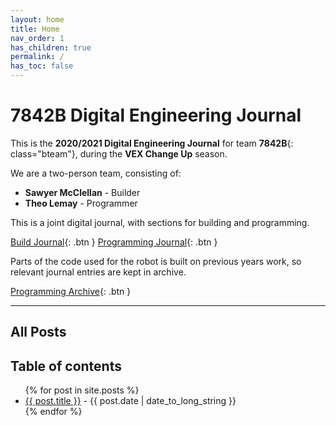 ```yaml
---
layout: home
title: Home
nav_order: 1
has_children: true
permalink: /
has_toc: false
---
```


<h1> <span class="bteam">7842B</span> Digital Engineering Journal </h1>

This is the **2020/2021 Digital Engineering Journal** for team **7842B**{: class="bteam"}, during the **VEX Change Up** season.

We are a two-person team, consisting of:

- **Sawyer McClellan** - Builder
- **Theo Lemay** - Programmer

This is a joint digital journal, with sections for building and programming.

[Build Journal]({{site.url}}/build){: .btn }
[Programming Journal]({{site.url}}/programming){: .btn }

Parts of the code used for the robot is built on previous years work, so relevant journal entries are kept in archive.

[Programming Archive]({{site.url}}/archive){: .btn }

---

## All Posts

<h2 class="text-delta">Table of contents</h2>

<ul id="markdown-toc">
	{% for post in site.posts %}
	<li>
		<a href="{{ post.url | absolute_url }}">{{ post.title }}</a> 
		- {{ post.date | date_to_long_string }}
	</li>
	{% endfor %}
</ul>
